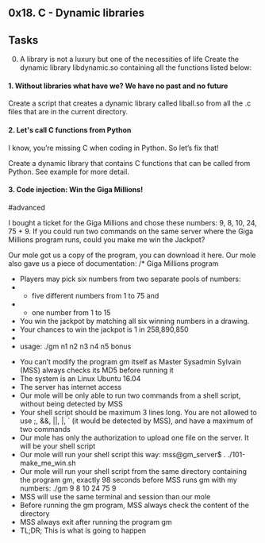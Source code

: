 ## 0x18. C - Dynamic libraries

## Tasks
0. A library is not a luxury but one of the necessities of life
Create the dynamic library libdynamic.so containing all the functions listed below:

#### 1. Without libraries what have we? We have no past and no future
Create a script that creates a dynamic library called liball.so from all the .c files that are in the current directory.

#### 2. Let's call C functions from Python
I know, you’re missing C when coding in Python. So let’s fix that!

Create a dynamic library that contains C functions that can be called from Python. See example for more detail.

#### 3. Code injection: Win the Giga Millions!
#advanced


I bought a ticket for the Giga Millions and chose these numbers: 9, 8, 10, 24, 75 + 9. If you could run two commands on the same server where the Giga Millions program runs, could you make me win the Jackpot?

Our mole got us a copy of the program, you can download it here. Our mole also gave us a piece of documentation:
/* Giga Millions program                                                                                    
  * Players may pick six numbers from two separate pools of numbers:                                                
  * - five different numbers from 1 to 75 and                                                                       
  * - one number from 1 to 15                                                                                       
  * You win the jackpot by matching all six winning numbers in a drawing.                                           
  * Your chances to win the jackpot is 1 in 258,890,850                                                             
  *                                                                                                                 
  * usage: ./gm n1 n2 n3 n4 n5 bonus
  - You can’t modify the program gm itself as Master Sysadmin Sylvain (MSS) always checks its MD5 before running it
  - The system is an Linux Ubuntu 16.04
  - The server has internet access
  - Our mole will be only able to run two commands from a shell script, without being detected by MSS
  - Your shell script should be maximum 3 lines long. You are not allowed to use ;, &&, ||, |, ` (it would be detected by MSS), and have a maximum of two commands
  - Our mole has only the authorization to upload one file on the server. It will be your shell script
  - Our mole will run your shell script this way: mss@gm_server$ . ./101-make_me_win.sh
  - Our mole will run your shell script from the same directory containing the program gm, exactly 98 seconds before MSS runs gm with my numbers: ./gm 9 8 10 24 75 9
  - MSS will use the same terminal and session than our mole
  - Before running the gm program, MSS always check the content of the directory
  - MSS always exit after running the program gm
  - TL;DR; This is what is going to happen




